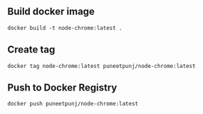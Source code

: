 ## Build docker image

```
docker build -t node-chrome:latest .
```

## Create tag

```
docker tag node-chrome:latest puneetpunj/node-chrome:latest
```

## Push to Docker Registry

```
docker push puneetpunj/node-chrome:latest
```
